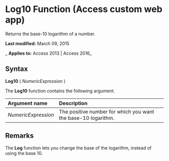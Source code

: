 
# Log10 Function (Access custom web app)
Returns the base-10 logarithm of a number.

 **Last modified:** March 09, 2015

 _ **Applies to:** Access 2013 | Access 2016_

## Syntax

 **Log10** ( _NumericExpression_ )

The  **Log10** function contains the following argument.



|**Argument name**|**Description**|
|:-----|:-----|
| _NumericExpression_|The positive number for which you want the base-10 logarithm.|

## Remarks

The  **Log** function lets you change the base of the logarithm, instead of using the base 10.

